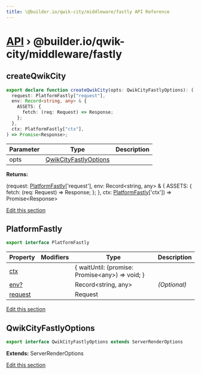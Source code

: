 ```yaml
---
title: \@builder.io/qwik-city/middleware/fastly API Reference
---
```


# [API](/api) &rsaquo; @builder.io/qwik-city/middleware/fastly

## createQwikCity

```typescript
export declare function createQwikCity(opts: QwikCityFastlyOptions): (
  request: PlatformFastly["request"],
  env: Record<string, any> & {
    ASSETS: {
      fetch: (req: Request) => Response;
    };
  },
  ctx: PlatformFastly["ctx"],
) => Promise<Response>;
```

| Parameter | Type                                            | Description |
| --------- | ----------------------------------------------- | ----------- |
| opts      | [QwikCityFastlyOptions](#qwikcityfastlyoptions) |             |

**Returns:**

(request: [PlatformFastly](#platformfastly)['request'], env: Record&lt;string, any&gt; &amp; { ASSETS: { fetch: (req: Request) =&gt; Response; }; }, ctx: [PlatformFastly](#platformfastly)['ctx']) =&gt; Promise&lt;Response&gt;

[Edit this section](https://github.com/BuilderIO/qwik/tree/main/packages/qwik-city/middleware/fastly/index.ts)

## PlatformFastly

```typescript
export interface PlatformFastly
```

| Property     | Modifiers | Type                                                     | Description  |
| ------------ | --------- | -------------------------------------------------------- | ------------ |
| [ctx](#)     |           | { waitUntil: (promise: Promise&lt;any&gt;) =&gt; void; } |              |
| [env?](#)    |           | Record&lt;string, any&gt;                                | _(Optional)_ |
| [request](#) |           | Request                                                  |              |

[Edit this section](https://github.com/BuilderIO/qwik/tree/main/packages/qwik-city/middleware/fastly/index.ts)

## QwikCityFastlyOptions

```typescript
export interface QwikCityFastlyOptions extends ServerRenderOptions
```

**Extends:** ServerRenderOptions

[Edit this section](https://github.com/BuilderIO/qwik/tree/main/packages/qwik-city/middleware/fastly/index.ts)
